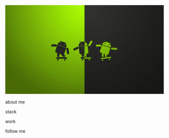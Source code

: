 <img src="https://github.com/SafarySun/SafarySun/blob/main/assets/android-developer-ledu48pvwl9fgxzw.jpg" alt="Header" width="600"/>


about me

stack

work

follow me
